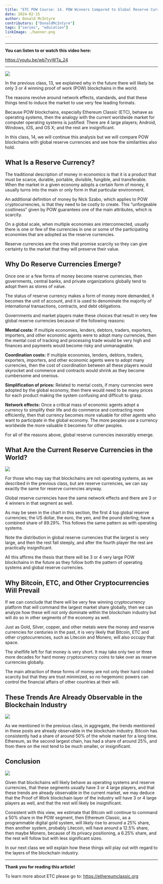 ```yaml
---
title: "ETC POW Course: 14. POW Winners Compared to Global Reserve Currencies"
date: 2024-02-15
author: Donald McIntyre
contributors: ["DonaldMcIntyre"]
tags: ["series", "education"]
linkImage: ./banner.png
---
```


---
**You can listen to or watch this video here:**

https://youtu.be/wb7yyWTa_24

---

![](./banner.png)

In the previous class, 13, we explained why in the future there will likely be only 3 or 4 winning proof of work (POW) blockchains in the world. 

The reasons revolve around network effects, standards, and that these things tend to induce the market to use very few leading formats.

Because POW blockchains, especially Ethereum Classic (ETC), behave as operating systems, then the analogy with the current worldwide market for computer operating systems is justified: There are 4 large players; Android, Windows, iOS, and OS X; and the rest are insignificant.

In this class, 14, we will continue this analysis but we will compare POW blockchains with global reserve currencies and see how the similarities also hold.

## What Is a Reserve Currency?

The traditional description of money in economics is that it is a product that must be scarce, durable, portable, divisible, fungible, and transferable. When the market in a given economy adopts a certain form of money, it usually turns into the main or only form in that particular environment.

An additional definition of money by Nick Szabo, which applies to POW cryptocurrencies, is that they need to be costly to create. This “unforgeable costliness” given by POW  guarantees one of the main attributes, which is scarcity.

On a global scale, when multiple economies are interconnected, usually there is one or few of the currencies in one or some of the participating economies that are adopted as the reserve currencies.

Reserve currencies are the ones that promise scarcity so they can give certainty to the market that they will preserve their value.

## Why Do Reserve Currencies Emerge?

Once one or a few forms of money become reserve currencies, then governments, central banks, and private organizations globally tend to adopt them as stores of value.

The status of reserve currency makes a form of money more demanded, it becomes the unit of account, and it is used to denominate the majority of international transactions, contracts, and debt obligations. 

Governments and market players make these choices that result in very few global reserve currencies because of the following reasons:

**Mental costs:** If multiple economies, lenders, debtors, traders, exporters, importers, and other economic agents were to adopt many currencies, then the mental cost of tracking and processing trade would be very high and finances and payments would become risky and unmanageable.

**Coordination costs:** If multiple economies, lenders, debtors, traders, exporters, importers, and other economic agents were to adopt many currencies, then the cost of coordination between all these players would skyrocket and commerce and contracts would shrink as they become cumbersome and onerous.

**Simplification of prices:** Related to mental costs, if many currencies were adopted by the global economy, then there would need to be many prices for each product making the system confusing and difficult to grasp.

**Network effects:** Once a critical mass of economic agents adopt a currency to simplify their life and do commerce and contracting more efficiently, then that currency becomes more valuable for other agents who want to participate in the global economy. The more peoples use a currency worldwide the more valuable it becomes for other peoples.

For all of the reasons above, global reserve currencies inexorably emerge.

## What Are the Current Reserve Currencies in the World?

![](./1.png)

For those who may say that blockchains are not operating systems, as we described in the previous class, but are reserve currencies, we can say exactly the same for reserve currencies anyway. 

Global reserve currencies have the same network effects and there are 3 or 4 winners in that segment as well.

As may be seen in the chart in this section, the first 4 top global reserve currencies; the US dollar, the euro, the yen, and the pound sterling; have a combined share of 89.29%. This follows the same pattern as with operating systems. 

Note the distribution in global reserve currencies that the largest is very large, and then the rest fall steeply, and after the fourth player the rest are practically insignificant.

All this affirms the thesis that there will be 3 or 4 very large POW blockchains in the future as they follow both the pattern of operating systems and global reserve currencies.

## Why Bitcoin, ETC, and Other Cryptocurrencies Will Prevail

If we can conclude that there will be very few winning cryptocurrency platform that will command the largest market share globally, then we can analyze how these will not only dominate within the blockchain industry but will do so in other segments of the economy as well.

Just as Gold, Silver, copper, and other metals were the money and reserve currencies for centuries in the past, it is very likely that Bitcoin, ETC and other cryptocurrencies, such as Litecoin and Monero, will also occupy that space.

The shelflife left for fiat money is very short. It may take only two or three more decades for hard money cryptocurrency coins to take over as reserve currencies globally.

The main attraction of these forms of money are not only their hard coded scarcity but that they are trust minimized, so no hegemonic powers can control the financial affairs of other countries at their will.

## These Trends Are Already Observable in the Blockchain Industry

![](./2.png)

As we mentioned in the previous class, in aggregate, the trends mentioned in these posts are already observable in the blockchain industry. Bitcoin has consistently had a share of around 50% of the whole market for a long time. Ethereum, as the second largest chain, has had a share of around 25%, and from there on the rest tend to be much smaller, or insignificant.

## Conclusion

![](./3.png)

Given that blockchains will likely behave as operating systems and reserve currencies, that these segments usually have 3 or 4 large players, and that these trends are already observable in the current market, we may deduce that the Proof of Work blockchain layer of the industry will have 3 or 4 large players as well, and that the rest will likely be insignificant.

Consistent with this view, we estimate that Bitcoin will continue to command a 50% share in the POW segment, then Ethereum Classic, as a programmable digital gold system, will likely rise to around a 25% share, then another system, probably Litecoin, will have around a 12.5% share, then maybe Monero, because of its privacy positioning, a 6.25% share, and the rest will follow but with less significant sizes.

In our next class we will explain how these things will play out with regard to the layers of the blockchain industry.


---

**Thank you for reading this article!**

To learn more about ETC please go to: https://ethereumclassic.org

